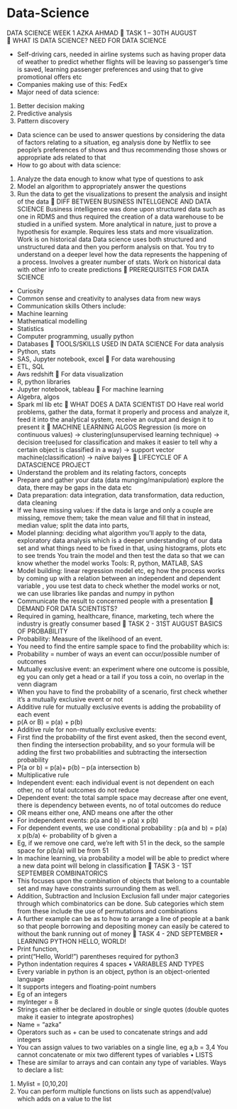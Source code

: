 # Data-Science
DATA SCIENCE WEEK 1
AZKA AHMAD
	TASK 1 – 30TH AUGUST  
	WHAT IS DATA SCIENCE?
NEED FOR DATA SCIENCE
-	Self-driving cars, needed in airline systems such as having proper data of weather to predict whether flights will be leaving so passenger’s time is saved, learning passenger preferences and using that to give promotional offers etc
-	Companies making use of this: FedEx
-	Major need of data science:
1.	Better decision making
2.	Predictive analysis
3.	Pattern discovery
-	Data science can be used to answer questions by considering the data of factors relating to a situation, eg analysis done by Netflix to see people’s preferences of shows and thus recommending those shows or appropriate ads related to that 
-	How to go about with data science: 
1.	Analyze the data enough to know what type of questions to ask
2.	Model an algorithm to appropriately answer the questions
3.	Run the data to get the visualizations to present the analysis and insight of the data
	DIFF BETWEEN BUSINESS INTELLGENCE AND DATA SCIENCE
Business intelligence was done upon structured data such as one in RDMS and thus required the creation of a data warehouse to be studied in a unified system. More analytical in nature, just to prove a hypothesis for example. Requires less stats and more visualization. Work is on historical data
Data science uses both structured and unstructured data and then you perform analysis on that. You try to understand on a deeper level how the data represents the happening of a process. Involves a greater number of stats. Work on historical data with other info to create predictions 
	PREREQUISITES FOR DATA SCIENCE
-	Curiosity
-	Common sense and creativity to analyses data from new ways 
-	Communication skills 
Others include:
-	Machine learning 
-	Mathematical modelling 
-	Statistics 
-	Computer programming, usually python
-	Databases 
	TOOLS/SKILLS USED IN DATA SCIENCE 
For data analysis
-	Python, stats 
-	SAS, Jupyter notebook, excel 
	For data warehousing 
-	ETL, SQL
-	Aws redshift
	For data visualization
-	R, python libraries 
-	Jupyter notebook, tableau 
	For machine learning 
-	Algebra, algos
-	Spark ml lib etc
	WHAT DOES A DATA SCIENTIST DO 
Have real world problems, gather the data, format it properly and process and analyze it, feed it into the analytical system, receive an output and design it to present it 
	MACHINE LEARNING ALGOS
Regression (is more on continuous values) -> clustering(unsupervised learning technique) -> decision tree(used for classification and makes it easier to tell why a certain object is classified in a way) -> support vector machine(classification) -> naïve baiyes
	LIFECYCLE OF A DATASCIENCE PROJECT
-	Understand the problem and its relating factors, concepts 
-	Prepare and gather your data (data munging/manipulation) explore the data, there may be gaps in the data etc
-	Data preparation: data integration, data transformation, data reduction, data cleaning 
-	If we have missing values: if the data is large and only a couple are missing, remove them; take the mean value and fill that in instead, median value; split the data into parts, 
-	Model planning: deciding what algorithm you’ll apply to the data, exploratory data analysis which is a deeper understanding of our data set and what things need to be fixed in that, using histograms, plots etc to see trends 
You train the model and then test the data so that we can know whether the model works 
Tools: R, python, MATLAB, SAS
-	Model building: linear regression model etc, eg how the process works by coming up with a relation between an independent and dependent variable , you use test data to check whether the model works or not, we can use libraries like pandas and numpy in python
-	Communicate the result to concerned people with a presentation 
	DEMAND FOR DATA SCIENTISTS?
-	Required in gaming, healthcare, finance, marketing, tech where the industry is greatly consumer based 
	TASK 2 - 31ST AUGUST
BASICS OF PROBABILITY 
-	Probability: Measure of the likelihood of an event. 
-	You need to find the entire sample space to find the probability which is:
-	Probability = number of ways an event can occur/possible number of outcomes 
-	Mutually exclusive event: an experiment where one outcome is possible, eg you can only get a head or a tail if you toss a coin, no overlap in the venn diagram 
-	When you have to find the probability of a scenario, first check whether it’s a mutually exclusive event or not 
-	 Additive rule for mutually exclusive events is adding the probability of each event 
-	p(A or B) = p(a) + p(b)
-	Additive rule for non-mutually exclusive events:
-	First find the probability of the first event asked, then the second event, then finding the intersection probability, and so your formula will be adding the first two probabilities and subtracting the intersection probability
-	P(a or b) = p(a)+ p(b) – p(a intersection b)
-	Multiplicative rule
-	Independent event: each individual event is not dependent on each other, no of total outcomes do not reduce
-	Dependent event: the total sample space may decrease after one event, there is dependency between events, no of total outcomes do reduce 
-	OR means either one, AND means one after the other 
-	For independent events: p(a and b) = p(a) x p(b)
-	For dependent events, we use conditional probability : p(a and b) = p(a) x p(b/a) <- probability of b given a
-	Eg, if we remove one card, we’re left with 51 in the deck, so the sample space for p(b/a) will be from 51
-	In machine learning, via probability a model will be able to predict where a new data point will belong in classification
	TASK 3 - 1ST SEPTEMBER
COMBINATORICS
-	This focuses upon the combination of objects that belong to a countable set and may have constraints surrounding them as well. 
-	Addition, Subtraction and Inclusion Exclusion fall under major categories through which combinatorics can be done. Sub categories which stem from these include the use of permutations and combinations 
-	A further example can be as to how to arrange a line of people at a bank so that people borrowing and depositing money can easily be catered to without the bank running out of money
	TASK 4 - 2ND SEPTEMBER
•	LEARNING PYTHON
HELLO, WORLD!
-	Print function,
-	print(“Hello, World!”) parentheses required for python3
-	Python indentation requires 4 spaces
•	VARIABLES AND TYPES
-	Every variable in python is an object, python is an object-oriented language 
-	It supports integers and floating-point numbers 
-	Eg of an integers 
-	myInteger = 8
-	Strings can either be declared in double or single quotes (double quotes make it easier to integrate apostrophes)
-	Name = “azka”
-	Operators such as + can be used to concatenate strings and add integers
-	You can assign values to two variables on a single line, eg a,b = 3,4 
You cannot concatenate or mix two different types of variables
•	LISTS
-	These are similar to arrays and can contain any type of variables. 
Ways to declare a list:
1.	Mylist = [0,10,20]
2.	You can perform multiple functions on lists such as append(value) which adds on a value to the list

